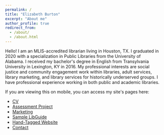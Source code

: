 ```yaml
---
permalink: /
title: "Elizabeth Burton"
excerpt: "About me"
author_profile: true
redirect_from: 
  - /about/
  - /about.html
---
```

Hello! I am an MLIS-accredited librarian living in Houston, TX. I graduated in 2020 with a specialization in Public Libraries from the University of Alabama. I received my bachelor's degree in English from Transylvania University in Lexington, KY in 2016. My professional interests are social justice and community engagement work within libraries, adult services, library marketing, and library services for historically underserved groups. I have professional experience working in both public and academic libraries.

If you are viewing this on mobile, you can access my site's pages here:
<ul>
  <li><a href="https://evburton.github.io/cv/">CV</a></li>
  <li><a href="https://evburton.github.io/assessment/">Assessment Project</a></li>
  <li><a href="https://evburton.github.io/marketing/">Marketing</a></li>
  <li><a href="https://evburton.github.io/libguide/">Sample LibGuide</a></li>
  <li><a href="https://evburton.github.io/website/">Hand-Tagged Website</a></li>
  <li><a href="https://evburton.github.io/contact/">Contact</a></li>
</ul>



